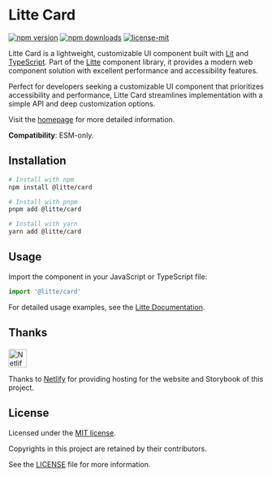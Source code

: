 # Litte Card

<!-- [![jsr score](https://jsr.io/badges/@litte/card/score)](https://jsr.io/@litte/card) -->
<!-- [![jsr version](https://jsr.io/badges/@litte/card)](https://jsr.io/@litte/card) -->
[![npm version](https://img.shields.io/npm/v/@litte/card)](https://www.npmjs.com/package/@litte/card)
[![npm downloads](https://img.shields.io/npm/dm/@litte/card)](https://www.npmjs.com/package/@litte/card)
[![license-mit](https://img.shields.io/badge/License-MIT-greens.svg)][license-mit]

Litte Card is a lightweight, customizable UI component built with [Lit][lit]
and [TypeScript][typescript]. Part of the [Litte][litte-homepage] component library,
it provides a modern web component solution with excellent performance and
accessibility features.

Perfect for developers seeking a customizable UI component that prioritizes accessibility and performance,
Litte Card streamlines implementation with a simple API and deep customization options.

Visit the [homepage][litte-homepage] for more detailed information.

**Compatibility**: ESM-only.

## Installation

```sh
# Install with npm
npm install @litte/card

# Install with pnpm
pnpm add @litte/card

# Install with yarn
yarn add @litte/card
```

## Usage

Import the component in your JavaScript or TypeScript file:

```ts
import '@litte/card'
```

For detailed usage examples, see the [Litte Documentation](https://litte.dev/docs).

## Thanks

<p align="left" style="margin-top: 20px;">
  <a href="https://www.netlify.com/?utm_source=litte&utm_medium=npmjs&utm_campaign=README" style="margin-right: 12px;">
    <img src="https://www.netlify.com/img/global/badges/netlify-color-accent.svg" alt="Netlify" height="36px" />
  </a>
</p>

Thanks to [Netlify](https://www.netlify.com/) for providing hosting for the website and Storybook of this project.

## License

Licensed under the [MIT license][license-mit].

Copyrights in this project are retained by their contributors.

See the [LICENSE][license-mit] file for more information.

[litte-homepage]: https://litte.dev
[license-mit]: https://github.com/riipandi/litte/blob/main/LICENSE
[typescript]: https://www.typescriptlang.org
[lit]: https://lit.dev
